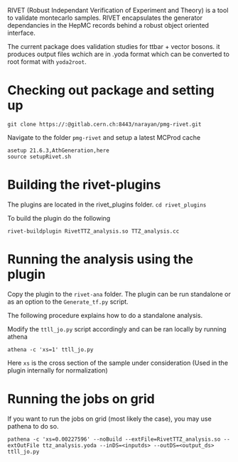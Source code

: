 RIVET (Robust Independant Verification of Experiment and Theory) is a tool to validate montecarlo samples. 
RIVET encapsulates the generator dependancies in the HepMC records behind a robust object oriented interface. 

The current package does validation studies for ttbar + vector bosons. it produces output files wchich are in .yoda format which can be 
converted to root format with `yoda2root`. 

# Checking out package and setting up 

```
git clone https://:@gitlab.cern.ch:8443/narayan/pmg-rivet.git
``` 

Navigate to the folder ``pmg-rivet`` and setup a latest MCProd cache


```
asetup 21.6.3,AthGeneration,here
source setupRivet.sh
```
#  Building the rivet-plugins

The plugins are located in the rivet_plugins folder. ``cd rivet_plugins``

To build the plugin do the following 
```
rivet-buildplugin RivetTTZ_analysis.so TTZ_analysis.cc
```


# Running the analysis using the plugin 
Copy the plugin to the ``rivet-ana`` folder. The plugin can be run standalone or as an option to the ``Generate_tf.py`` script. 

The following procedure explains how to do a standalone analysis. 

Modify the ``ttll_jo.py`` script accordingly  and can be ran locally by running athena 

```
athena -c 'xs=1' ttll_jo.py
```
Here ``xs`` is the cross section of the sample under consideration (Used in the plugin internally for normalization)

# Running the jobs on grid

If you want to run the jobs on grid (most likely the case), you may use pathena to do so.

```
pathena -c 'xs=0.00227596' --noBuild --extFile=RivetTTZ_analysis.so --extOutFile ttz_analysis.yoda --inDS=<inputds> --outDS=<output_ds>  ttll_jo.py
```
